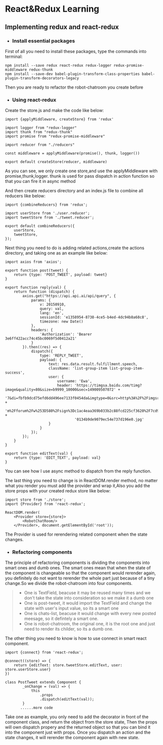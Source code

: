 # React&Redux Learning

## Implementing redux and react-redux

* ### Install essential packages

First of all you need to install these packages, type the commands into terminal:

    npm install --save redux react-redux redux-logger redux-promise-middleware redux-thunk
    npm install --save-dev babel-plugin-transform-class-properties babel-plugin-transform-decorators-legacy

Then you are ready to refactor the robot-chatroom you create before

* ### Using react-redux

Create the store.js and make the code like below:

    import {applyMiddleware, createStore} from 'redux'

    import logger from "redux-logger"
    import thunk from "redux-thunk"
    import promise from "redux-promise-middleware"

    import reducer from "./reducers"

    const middleware = applyMiddleware(promise(), thunk, logger())

    export default createStore(reducer, middleware)

As you can see, we only create one store,and use the applyMiddleware with promise,thunk,logger. thunk is used for pass dispatch in action function so that you can fire
it in async method

And then create reducers directory and an index.js file to combine all reducers like below:

    import {combineReducers} from 'redux';

    import userStore from './user.reducer';
    import tweetStore from './tweet.reducer';

    export default combineReducers({
        userStore,
        tweetStore,
    });

Next thing you need to do is adding related actions,create the actions directory, and taking one as an example like below:

    import axios from 'axios';

    export function post(tweet) {
        return {type: 'POST_TWEET', payload: tweet}
    }

    export function reply(val) {
        return function (dispatch) {
            axios.get("https://api.api.ai/api/query", {
                params: {
                    v: 20150910,
                    query: val,
                    lang: 'en',
                    sessionId: 'e1358954-8738-4ce5-b4ed-4dc94b8a68c8',
                    timezone: new Date()
                },
                headers: {
                    'Authorization': 'Bearer 3e6ff422acc74c45bc0069f5d0412a21'
                }
            }).then((res) => {
                dispatch({
                    type: 'REPLY_TWEET',
                    payload: {
                        text: res.data.result.fulfillment.speech,
                        className: 'list-group-item list-group-item-success',
                        user: {
                            username: 'Ewa',
                            header: 'https://timgsa.baidu.com/timg?image&quality=80&size=b9999_10000&sec=149009507072' +
                                    '7&di=fbfb9dcd75efd6dd496ee7133f0454da&imgtype=0&src=http%3A%2F%2Fimgsrc.baidu.co' +
                                    'm%2Fforum%2Fw%253D580%2Fsign%3Dc1ac4eaa369b033b2c88fcd225cf3620%2F7cd98d1001e939' +
                                    '0134b9de9079ec54e737d196e0.jpg'
                        }
                    }
                });
            });
        }
    }

    export function editText(val) {
        return {type: 'EDIT_TEXT', payload: val}
    }

You can see how I use async method to dispatch from the reply function.

The last thing you need to change is in ReactDOM.render method, no matter what you render you must add the provider and wrap it,Also you add the store props with your
created redux store like below:

    import store from './store';
    import {Provider} from 'react-redux';

    ReactDOM.render(
        <Provider store={store}>
            <RobotChatRoom/>
        </Provider>, document.getElementById('root'));

The Provider is used for rerendering related component when the state changes.


* ### Refactoring components

The principle of refactoring components is dividing the components into smart ones and dumb ones.
The smart ones mean that when the state of the component is changeable so that the component would rerender again, you definitely do not
want to rerender the whole part just because of a tiny change.So we divide the robot-chatroom into four components.

> * One is TextField, beacuse it may be reused many times and we don't take the state into consideration so we make it a dumb one 
> * One is post-tweet, it would import the TextField and change the state with user's input value, so its a smart one
> * One is chats-list, beacuse it would change with every new posted meesage, so it defintely a smart one.
> * One is robot-chatroom, the original one, it is the root one and just need to render its childer, so its a dumb one.

The other thing you need to know is how to use connect in smart react component.

    import {connect} from 'react-redux';

    @connect((store) => {
        return {editText: store.tweetStore.editText, user: store.userStore.user}
    })

    class PostTweet extends Component {
            _onChange = (val) => {
                this
                    .props
                    .dispatch(editText(val));
            }   
           ......more code


Take one as example, you only need to add the decorator in front of the component class, and return the object from the store state,
Then the props will own dispatch propery and the returned object so that you can bind it into the component just with props. Once
you dispatch an action and the state changes, it will rerender the component again with new state.